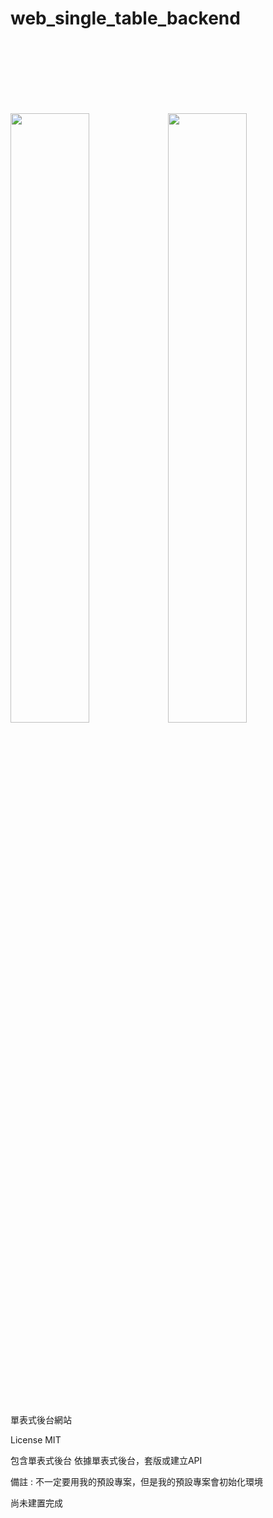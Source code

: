 # web_single_table_backend

<br>
<br>
<br>
<br>
<br>
<br>

<img src='https://github.com/hahaha0417/web_single_table_backend_demo/blob/master/php%20hahaha%20framework.png' width=50%><img src='https://github.com/hahaha0417/web_single_table_backend_demo/blob/master/laravel.png' width=50%> 

<br>
<br>
<br>
<br>
<br>
<br>

單表式後台網站

License MIT

包含單表式後台
依據單表式後台，套版或建立API

備註 : 不一定要用我的預設專案，但是我的預設專案會初始化環境

尚未建置完成
